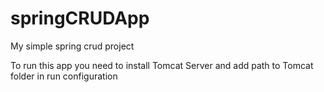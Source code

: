 # springCRUDApp
My simple spring crud project

To run this app you need to install Tomcat Server and add path to Tomcat folder in run configuration
